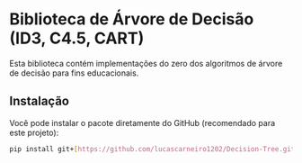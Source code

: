 # Biblioteca de Árvore de Decisão (ID3, C4.5, CART)

Esta biblioteca contém implementações do zero dos algoritmos de árvore de decisão para fins educacionais.

## Instalação

Você pode instalar o pacote diretamente do GitHub (recomendado para este projeto):

```bash
pip install git+[https://github.com/lucascarneiro1202/Decision-Tree.git](https://github.com/lucascarneiro1202/Decision-Tree.git)